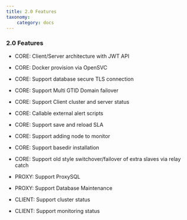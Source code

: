 ```yaml
---
title: 2.0 Features
taxonomy:
    category: docs
---
```


### 2.0 Features

* CORE: Client/Server architecture with JWT API
* CORE: Docker provision via OpenSVC  
* CORE: Support database secure TLS connection
* CORE: Support Multi GTID Domain failover
* CORE: Support Client cluster and server status
* CORE: Callable external alert scripts
* CORE: Support save and reload SLA
* CORE: Support adding node to monitor
* CORE: Support basedir installation
* CORE: Support old style switchover/failover of extra slaves via relay catch 

* PROXY: Support ProxySQL
* PROXY: Support Database Maintenance

* CLIENT: Support cluster status
* CLIENT: Support monitoring status
